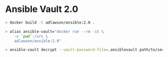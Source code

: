 # Ansible Vault 2.0

```bash
> docker build -t adlawson/ansible:2.0 .
```

```bash
> alias ansible-vault="docker run --rm -it \
    -v `pwd`:/src \
    adlawson/ansible:2.0"

> ansible-vault decrypt --vault-password-file=.ansiblevault path/to/secrets.yml
```
